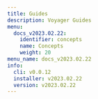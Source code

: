 ```yaml
---
title: Guides
description: Voyager Guides
menu:
  docs_v2023.02.22:
    identifier: concepts
    name: Concepts
    weight: 20
menu_name: docs_v2023.02.22
info:
  cli: v0.0.12
  installer: v2023.02.22
  version: v2023.02.22
---
```


